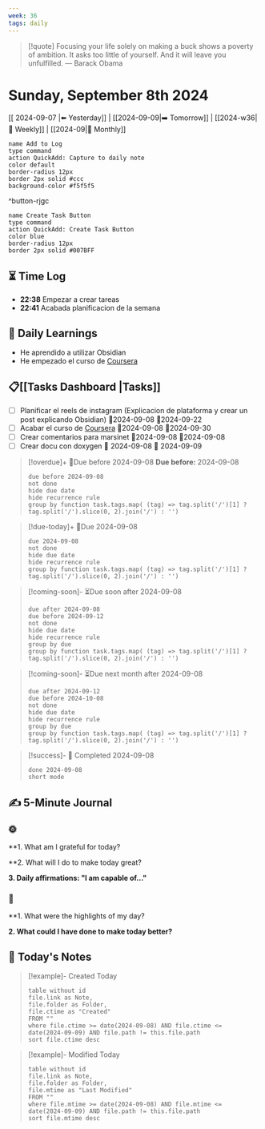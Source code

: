 ```yaml
---
week: 36
tags: daily
---
```


> [!quote] Focusing your life solely on making a buck shows a poverty of ambition. It asks too little of yourself. And it will leave you unfulfilled.
> — Barack Obama

# Sunday, September 8th 2024

[[ 2024-09-07 |⬅️ Yesterday]] | [[2024-09-09|➡️ Tomorrow]] | [[2024-w36|📖 Weekly]] | [[2024-09|📅 Monthly]]

```button
name Add to Log 
type command 
action QuickAdd: Capture to daily note 
color default 
border-radius 12px 
border 2px solid #ccc 
background-color #f5f5f5
```
^button-rjgc

```button
name Create Task Button
type command
action QuickAdd: Create Task Button
color blue
border-radius 12px
border 2px solid #007BFF
```
## ⏳ Time Log

- **22:38** Empezar a crear tareas 
- **22:41** Acabada planificacion de la semana 


## 🧠 Daily Learnings 
- He aprendido a utilizar Obsidian
- He empezado el curso de [Coursera](https://www.coursera.org/specializations/wharton-entrepreneurship)


## 📋[[Tasks Dashboard |Tasks]]
 - [ ] Planificar el reels de instagram (Explicacion de plataforma y crear un post explicando Obsidian) 🛫2024-09-08 📅2024-09-22
 - [ ] Acabar el curso de [Coursera](https://www.coursera.org/specializations/wharton-entrepreneurship) 🛫2024-09-08 📅2024-09-30
 - [ ] Crear comentarios para marsinet 🛫2024-09-08 📅2024-09-08
 - [ ] Crear docu con doxygen 🛫 2024-09-08 📅 2024-09-09

> [!overdue]+ 🔴Due before 2024-09-08
> **Due before:** 2024-09-08
> ```tasks
> due before 2024-09-08
> not done
> hide due date
> hide recurrence rule
> group by function task.tags.map( (tag) => tag.split('/')[1] ? tag.split('/').slice(0, 2).join('/') : '')
> ```

> [!due-today]+ 📅Due 2024-09-08
> ```tasks
> due 2024-09-08
> not done
> hide due date
> hide recurrence rule
> group by function task.tags.map( (tag) => tag.split('/')[1] ? tag.split('/').slice(0, 2).join('/') : '')

> [!coming-soon]- ⏳Due soon after 2024-09-08
> ```tasks
> due after 2024-09-08
> due before 2024-09-12
> not done
> hide due date
> hide recurrence rule
> group by due
> group by function task.tags.map( (tag) => tag.split('/')[1] ? tag.split('/').slice(0, 2).join('/') : '')
> ```

>[!coming-soon]- ⏳Due next month after 2024-09-08
> ```tasks
> due after 2024-09-12
> due before 2024-10-08
> not done
> hide due date
> hide recurrence rule
> group by due
> group by function task.tags.map( (tag) => tag.split('/')[1] ? tag.split('/').slice(0, 2).join('/') : '')
> ```

> [!success]- 🌟 Completed 2024-09-08
> ```tasks
> done 2024-09-08
> short mode
> ```


## ✍️ 5-Minute Journal


### 🌞
**1. What am I grateful for today? 

**2. What will I do to make today great? 

**3. Daily affirmations: "I am capable of..."**


### 🌚
**1. What were the highlights of my day? 

**2. What could I have done to make today better?**


## 📄 Today's Notes

> [!example]- Created Today
> ```dataview
> table without id
> file.link as Note,
> file.folder as Folder,
> file.ctime as "Created"
> FROM ""
> where file.ctime >= date(2024-09-08) AND file.ctime <= date(2024-09-09) AND file.path != this.file.path
> sort file.ctime desc
> ```

> [!example]- Modified Today
> ```dataview
> table without id
> file.link as Note,
> file.folder as Folder,
> file.mtime as "Last Modified"
> FROM ""
> where file.mtime >= date(2024-09-08) AND file.mtime <= date(2024-09-09) AND file.path != this.file.path
> sort file.mtime desc
> ```

